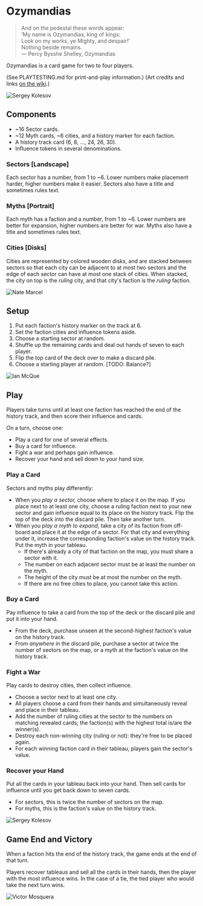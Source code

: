 # Ozymandias
> And on the pedestal these words appear:  
> ’My name is Ozymandias, king of kings:  
> Look on my works, ye Mighty, and despair!’  
> Nothing beside remains.  
> — Percy Bysshe Shelley, Ozymandias

Ozymandias is a card game for two to four players.

(See PLAYTESTING.md for print-and-play information.)
(Art credits and links [on the wiki](https://github.com/blinks/ozymandias/wiki).)

![Sergey Kolesov](https://camo.githubusercontent.com/f511cda35cc1bf6888a94062e1dd84f19e65b385/68747470733a2f2f7062732e7477696d672e636f6d2f6d656469612f4333375850725757494145307245352e6a7067)

## Components
- ~16 Sector cards.
- ~12 Myth cards, ~6 cities, and a history marker for each faction.
- A history track card (6, 8, ..., 24, 26, 30).
- Influence tokens in several denominations.

### Sectors [Landscape]
Each sector has a number, from 1 to ~6. Lower numbers make placement harder,
higher numbers make it easier. Sectors also have a title and sometimes rules
text.

### Myths [Portrait]
Each myth has a faction and a number, from 1 to ~6. Lower numbers are better
for expansion, higher numbers are better for war. Myths also have a title and
sometimes rules text.

### Cities [Disks]
Cities are represented by colored wooden disks, and are stacked between sectors
so that each city can be adjacent to at most two sectors and the edge of each
sector can have at most one stack of cities. When stacked, the city on top is
the _ruling_ city, and that city's faction is the _ruling_ faction.

![Nate Marcel](https://camo.githubusercontent.com/0ed4c7dda939eefe38cd659dd866ed62bad31b86/68747470733a2f2f312e62702e626c6f6773706f742e636f6d2f2d77434754474e436b4663512f574f30565a2d52373659492f41414141414141415173592f53635a5843596f6f6e56304b486c374f7361493468394f564c4e53477864706b67434c63422f73313630302f6465736572742d6e696768742d74696e792d6c616e6473636170652e6a7067)

## Setup
1. Put each faction's history marker on the track at 6.
2. Set the faction cities and influence tokens aside.
3. Choose a starting sector at random.
4. Shuffle up the remaining cards and deal out hands of seven to each player.
5. Flip the top card of the deck over to make a discard pile.
6. Choose a starting player at random. [TODO: Balance?]

![Ian McQue](https://camo.githubusercontent.com/786d55c10b6c9ced8f6295d823045da7e767ff47/68747470733a2f2f7062732e7477696d672e636f6d2f6d656469612f4333314b467774574d4141376d65742e6a7067)

## Play
Players take turns until at least one faction has reached the end of the
history track, and then score their influence and cards.

On a turn, choose one:

- Play a card for one of several effects.
- Buy a card for influence.
- Fight a war and perhaps gain influence.
- Recover your hand and sell down to your hand size.

### Play a Card
Sectors and myths play differently:

- When you *play a sector,* choose where to place it on the map. If you place
  next to at least one city, choose a ruling faction next to your new sector
  and gain influence equal to its place on the history track. Flip the top of
  the deck into the discard pile. Then take another turn.
- When you *play a myth to expand,* take a city of its faction from off-board
  and place it at the edge of a sector. For that city and everything under it,
  increase the corresponding faction's value on the history track. Put the myth
  in your tableau.
  - If there's already a city of that faction on the map, you must share a
    sector with it.
  - The number on each adjacent sector must be at least the number on the myth.
  - The height of the city must be at most the number on the myth.
  - If there are no free cities to place, you cannot take this action.

### Buy a Card
Pay influence to take a card from the top of the deck or the discard pile and
put it into your hand.

- From the deck, purchase unseen at the second-highest faction's value on the
  history track.
- From _anywhere_ in the discard pile, purchase a sector at twice the number of
  sectors on the map, or a myth at the faction's value on the history track.

### Fight a War
Play cards to destroy cities, then collect influence.

- Choose a sector next to at least one city.
- All players choose a card from their hands and simultaneously reveal and
  place in their tableau.
- Add the number of ruling cities at the sector to the numbers on matching
  revealed cards; the faction(s) with the highest total is/are the winner(s).
- Destroy each non-winning city (ruling or not): they're free to be placed again.
- For each winning faction card in their tableau, players gain the sector's
  value.

### Recover your Hand
Put all the cards in your tableau back into your hand. Then sell cards for
influence until you get back down to seven cards.

- For sectors, this is twice the number of sectors on the map.
- For myths, this is the faction's value on the history track.

![Sergey Kolesov](https://camo.githubusercontent.com/be60e6c36aaace972918c0cdb6e51ea7a063261a/68747470733a2f2f7062732e7477696d672e636f6d2f6d656469612f433337584f306457514141636b48632e6a7067)

## Game End and Victory
When a faction hits the end of the history track, the game ends at the end of
that turn.

Players recover tableaus and sell all the cards in their hands, then the player
with the most influence wins. In the case of a tie, the tied player who would
take the next turn wins.

![Victor Mosquera](https://camo.githubusercontent.com/72edbdc675924826863c50e42de0b7be3a0da0f8/68747470733a2f2f7062732e7477696d672e636f6d2f6d656469612f43374a63657855586b4155716f6f7a2e6a7067)
